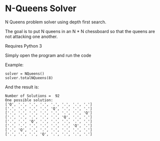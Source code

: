 # N-Queens Solver

N Queens problem solver using depth first search.

The goal is to put N queens in an N * N chessboard so that the queens are not attacking one another. 

Requires Python 3

Simply open the program and run the code

Example:
```
solver = NQueens()
solver.totalNQueens(8)
```

And the result is:
```
Number of Solutions =  92
One possible solution: 
['Q', '.', '.', '.', '.', '.', '.', '.']
['.', '.', '.', '.', 'Q', '.', '.', '.']
['.', '.', '.', '.', '.', '.', '.', 'Q']
['.', '.', '.', '.', '.', 'Q', '.', '.']
['.', '.', 'Q', '.', '.', '.', '.', '.']
['.', '.', '.', '.', '.', '.', 'Q', '.']
['.', 'Q', '.', '.', '.', '.', '.', '.']
['.', '.', '.', 'Q', '.', '.', '.', '.']
```
